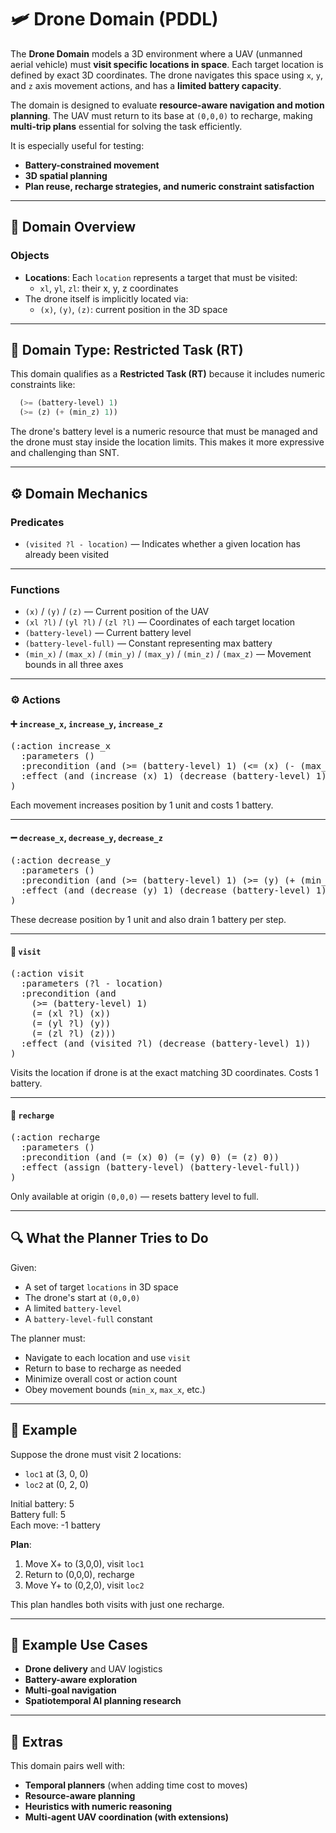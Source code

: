 # 🛩️ Drone Domain (PDDL)

The **Drone Domain** models a 3D environment where a UAV (unmanned aerial vehicle) must **visit specific locations in space**. Each target location is defined by exact 3D coordinates. The drone navigates this space using `x`, `y`, and `z` axis movement actions, and has a **limited battery capacity**.

The domain is designed to evaluate **resource-aware navigation and motion planning**. The UAV must return to its base at `(0,0,0)` to recharge, making **multi-trip plans** essential for solving the task efficiently.

It is especially useful for testing:
- **Battery-constrained movement**
- **3D spatial planning**
- **Plan reuse, recharge strategies, and numeric constraint satisfaction**

---

## 📂 Domain Overview

### Objects

- **Locations**: Each `location` represents a target that must be visited:
  - `xl`, `yl`, `zl`: their x, y, z coordinates
- The drone itself is implicitly located via:
  - `(x)`, `(y)`, `(z)`: current position in the 3D space

---

## 🧮 Domain Type: Restricted Task (RT)

This domain qualifies as a **Restricted Task (RT)** because it includes numeric constraints like:
```lisp
  (>= (battery-level) 1)
  (>= (z) (+ (min_z) 1))

```

The drone's battery level is a numeric resource that must be managed and the drone must stay inside the location limits.
This makes it more expressive and challenging than SNT.

---

## ⚙️ Domain Mechanics

### Predicates

- `(visited ?l - location)` — Indicates whether a given location has already been visited

---

### Functions

- `(x)` / `(y)` / `(z)` — Current position of the UAV
- `(xl ?l)` / `(yl ?l)` / `(zl ?l)` — Coordinates of each target location
- `(battery-level)` — Current battery level
- `(battery-level-full)` — Constant representing max battery
- `(min_x)` / `(max_x)` / `(min_y)` / `(max_y)` / `(min_z)` / `(max_z)` — Movement bounds in all three axes

---

### ⚙️ Actions

#### ➕ `increase_x`, `increase_y`, `increase_z`

<pre>
(:action increase_x
  :parameters ()
  :precondition (and (>= (battery-level) 1) (<= (x) (- (max_x) 1)))
  :effect (and (increase (x) 1) (decrease (battery-level) 1))
)
</pre>

Each movement increases position by 1 unit and costs 1 battery.

---

#### ➖ `decrease_x`, `decrease_y`, `decrease_z`

<pre>
(:action decrease_y
  :parameters ()
  :precondition (and (>= (battery-level) 1) (>= (y) (+ (min_y) 1)))
  :effect (and (decrease (y) 1) (decrease (battery-level) 1))
)
</pre>

These decrease position by 1 unit and also drain 1 battery per step.

---

#### 📍 `visit`

<pre>
(:action visit
  :parameters (?l - location)
  :precondition (and
    (>= (battery-level) 1)
    (= (xl ?l) (x))
    (= (yl ?l) (y))
    (= (zl ?l) (z)))
  :effect (and (visited ?l) (decrease (battery-level) 1))
)
</pre>

Visits the location if drone is at the exact matching 3D coordinates. Costs 1 battery.

---

#### 🔋 `recharge`

<pre>
(:action recharge
  :parameters ()
  :precondition (and (= (x) 0) (= (y) 0) (= (z) 0))
  :effect (assign (battery-level) (battery-level-full))
)
</pre>

Only available at origin `(0,0,0)` — resets battery level to full.

---

## 🔍 What the Planner Tries to Do

Given:

- A set of target `locations` in 3D space
- The drone's start at `(0,0,0)`
- A limited `battery-level`
- A `battery-level-full` constant

The planner must:

- Navigate to each location and use `visit`
- Return to base to recharge as needed
- Minimize overall cost or action count
- Obey movement bounds (`min_x`, `max_x`, etc.)

---

## 🧾 Example

Suppose the drone must visit 2 locations:

- `loc1` at (3, 0, 0)
- `loc2` at (0, 2, 0)

Initial battery: 5  
Battery full: 5  
Each move: -1 battery

**Plan**:
1. Move X+ to (3,0,0), visit `loc1`
2. Return to (0,0,0), recharge
3. Move Y+ to (0,2,0), visit `loc2`

This plan handles both visits with just one recharge.

---

## 🧪 Example Use Cases

- **Drone delivery** and UAV logistics
- **Battery-aware exploration**
- **Multi-goal navigation**
- **Spatiotemporal AI planning research**

---

## 🎒 Extras

This domain pairs well with:

- **Temporal planners** (when adding time cost to moves)
- **Resource-aware planning**
- **Heuristics with numeric reasoning**
- **Multi-agent UAV coordination (with extensions)**


